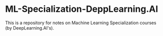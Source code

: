 # ML-Specialization-DeppLearning.AI
This is a repository for notes on Machine Learning Specialization courses (by  DeepLearning.AI's).
